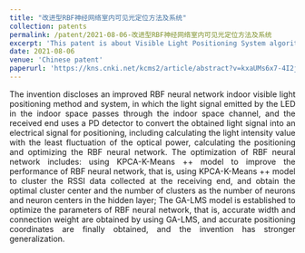 ```yaml
---
title: "改进型RBF神经网络室内可见光定位方法及系统"
collection: patents
permalink: /patent/2021-08-06-改进型RBF神经网络室内可见光定位方法及系统
excerpt: 'This patent is about Visible Light Positioning System algorithm.'
date: 2021-08-06
venue: 'Chinese patent'
paperurl: 'https://kns.cnki.net/kcms2/article/abstract?v=kxaUMs6x7-4I2jr5WTdXti3zQ9F92xu0jPYZ-6FemR80TpIUx9Y4viAIP8cAOVL6v6wg2nj-Vj4pW17SeRPmSnPd8ZS9aGtq&uniplatform=NZKPT'
---
```

<div style="text-align: justify;">The invention discloses an improved RBF neural network indoor visible light positioning method and system, in which the light signal emitted by the LED in the indoor space passes through the indoor space channel, and the received end uses a PD detector to convert the obtained light signal into an electrical signal for positioning, including calculating the light intensity value with the least fluctuation of the optical power, calculating the positioning and optimizing the RBF neural network. The optimization of RBF neural network includes: using KPCA-K-Means ++ model to improve the performance of RBF neural network, that is, using KPCA-K-Means ++ model to cluster the RSSI data collected at the receiving end, and obtain the optimal cluster center and the number of clusters as the number of neurons and neuron centers in the hidden layer; The GA-LMS model is established to optimize the parameters of RBF neural network, that is, accurate width and connection weight are obtained by using GA-LMS, and accurate positioning coordinates are finally obtained, and the invention has stronger generalization.</div>
